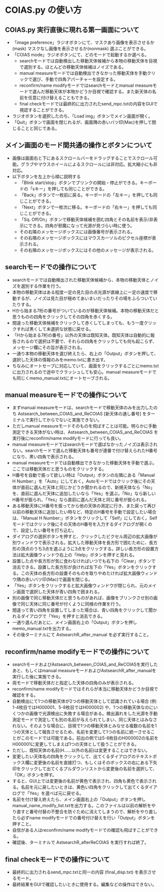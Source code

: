 # COIAS.py の使い方

## COIAS.py 実行直後に現れる第一画面について

- 「image preference」ラジオボタンにて、マスクあり画像を表示させるか(mask) マスクなし画像を表示させるか(nonmask) 選ぶことができる。
- 「COIAS mode」ラジオボタンにて、どのモードで起動するか選べる。
  - searchモードでは自動検出した移動天体候補から本物の移動天体を目視で選別する。ほとんどの移動天体候補はノイズである。
  - manual measureモードでは自動検出できなかった移動天体を手動クリックで選び、手動で四角アパーチャーを設定する。
  - reconfirm/name modifyモードではsearchモードとmanual measureモードで選んだ移動天体が本物かどうか目視で確認する。また新天体の名前を任意に付け替えることもできる。
  - final checkモードでは最終的に出力されたsend_mpc.txtの内容をGUIで視認することができる。
- ラジオボタンを選択したのち、「Load img」ボタンでメイン画面が開く。
- 「Quit」ボタンで画面を閉じれるが、画面隅の赤いバツ印(Mac)を押して閉じることと同じである。

## メイン画面のモード間共通の操作とボタンについて
- 画像は画面右と下にあるスクロールバーをドラッグすることでスクロール可能。グラブやマウスホイールによるスクロールには非対応。拡大縮小にも非対応。
- 以下ボタンを左上から順に説明する
  - 「Blink start/stop」ボタンでブリンクの開始・停止ができる。キーボードの「sキー」を押しても同じことができる。
  - 「Back」ボタンで一枚前に戻る。キーボードの「左キー」を押しても同じことができる。
  - 「Next」ボタンで一枚次に移る。キーボードの「右キー」を押しても同じことができる。
  - 「Sq. Off/On」ボタンで移動天体候補を囲む四角とその名前を表示/非表示にできる。四角が邪魔になって光源が見づらい時に使う。
  - その右隣のメッセージボックスには画像番号が表示される。
  - その右隣のメッセージボックスにはマウスカーソルのピクセル座標が表示される。
  - その右隣のメッセージボックスにはその他のメッセージが表示される。

## searchモードでの操作について
- searchモードでは自動検出された移動天体候補から、本物の移動天体とノイズを選別する作業を行う。
- 本物の移動天体はある程度一定の見た目の点光源が直線上に一定の速度で移動するが、ノイズは見た目が極めてあいまいだったりその場をふらついていたりする。
- Hから始まる7桁の番号がついているのが移動天体候補。本物の移動天体だと思うものの四角をクリックしてその四角を赤くする。
- 間違った移動天体候補をクリックして赤くしてしまっても、もう一度クリックすれば黒くして未選択な状態に戻せる。
- 「Hから始まる7桁の番号」以外の天体は既知天体。既知天体は自動的に報告されるので選択は不要で、それらの四角をクリックしても何も起こらず、メッセージ欄にその旨が表示される。
- 一通り本物の移動天体を選び終えたら、右上の「Output」ボタンを押して、選択した天体の情報のみをmemo.txtに書き出す。
- ちなみにオートセーブに対応していて、画面をクリックするごとにmemo.txtに出力されるので途中でクラッシュしても安心。manual measureモードでも同じくmemo_manual.txtにオートセーブされる。

## manual measureモードでの操作について
- まずmanual measureモードは、searchモードで移動天体のみを出力したのち Astsearch_between_COIAS_and_ReCOIAS [新天体の通し番号] をターミナルで実行してからでないと実施できない。
- ただしmanual measureモードそのものを飛ばすことは可能。明らかに手動測定できる天体がない時は、Astsearch_between_COIAS_and_ReCOIAS を実行後にreconfirm/name modifyモードに行っても良い。
- manual measureモードではsearchモードで選ばなかったノイズは表示されない。searchモードで選んだ移動天体も番号が連番で付け替えられたH番号になり、黒い四角で表示される。
- manual measureモードでは自動検出できなかった移動天体を手動で選ぶ。ここでは移動天体だと思うものをクリックする。
- H番号を自動で振って欲しい時は「Output」ボタンの左隣にある「Manual H Number:」を「Auto」にしておく。Autoモードではクリック後にその天体が直前に選んだ天体と同じかどうか聞かれるので、新規天体なら「No」を、直前に選んだ天体に追加したいなら「Yes」を選ぶ。「No」なら新しいH番号が振られ、「Yes」なら直前に選んだ天体と同じ番号が振られる。
- ある移動天体にH番号を振ってから他の天体の測定に行き、また戻って再び以前の移動天体に追加したい時など、特定のH番号を手動で設定したい場合は、「Manual H Number:」ボタンをクリックして「Self」にしておく。Selfモードではクリック後にその天体のH番号を入力するダイアログが開くので、設定したい番号を打ち込む。
- ダイアログの選択ボタンを押すと、クリックしたピクセル周辺の拡大画像が別ウィンドウで表示される。拡大した移動天体を長方形で囲むために、長方形の頂点のうち3点を選ぶように3点をクリックする。詳しい長方形の設置方法は拡大画像ウィンドウ右上の「Help」ボタンを押すと見れる。
- 設置した点や長方形が気に食わなければいつでも右下の「Clear」ボタンで消去できる。設置した長方形が良ければ左下の「Yes」ボタンをクリックする。この天体の長方形の設置そのものを取りやめたければ拡大画像ウィンドウ隅の赤いバツ印(Mac)で画面を閉じる。
- 「Yes」ボタンをクリックすると拡大画像ウィンドウが閉じられ、元のメイン画面で選択した天体が青い四角で囲まれる。
- 別の画像で同じ移動天体だと思うものがあれば、画像をブリンクさせ別の画像で同じ天体に同じ番号が付くように同様の作業を行う。
- 間違って青い四角を設置してしまった場合は、青い四角をクリックして聞かれるダイアログで「Yes」を押すと消去できる。
- 一通り選んだあとに、メイン画面右上の「Output」ボタンを押しmemo_manual.txtを出力する。
- その後ターミナルにて AstsearchR_after_manual を必ず実行すること。

## reconfirm/name modifyモードでの操作について
- searchモードおよびAstsearch_between_COIAS_and_ReCOIASを実行したあと、もしくはmanual measureモードおよびAstsearchR_after_manualを実行した後に実施できる。
- 両モードで移動天体だと指定した天体の四角のみが表示される。
- reconfirm/name modifyモードではそれらが本当に移動天体かどうか目視で確認をする。
- 自動検出にて1つの移動天体が2つの移動天体として認識されている場合 (例: 1-4枚目ではH000001、5-8枚目ではH000002) や、1つの移動天体なのにいくつかの画像で光源検出に失敗する場合がある。検出漏れをした光源を手動測定モードで測定しても別の名前が与えられてしまい、同じ天体とはみなされない。そのような場合に、目視で1つの移動天体とみなせる複数の名前を1つの天体として報告させるため、名前を変更して1つの名前に統一させることがこのモードでは可能である。前出の例では5-8枚目のH000002の名前をH000001に変更してしまえば1つの天体として扱うことができる。
- ただし、既知天体の名前(H......以外の名前)は変更することはできない。
- 変更したい天体名の四角をクリックして、出てくるダイアログのテキストボックス欄に変更後の名前を直接打つ、もしくはそのボックスの右にある下矢印をクリックして出てくるプルダウンリストから変更後の名前を選択して、「OK」ボタンを押す。
- すると、GUI上では変更後の名前が黄色で表示され、四角も黄色で表示される。名前を元に戻したいときは、黄色い四角をクリックして出てくるダイアログで「Yes」を選べば元に戻せる。
- 名前を付け替え終えたら、メイン画面右上の「Output」ボタンを押しmanual_name_modify_list.txtを出力する。このファイルは以前の解析をやり直すと番号付替の不整合を防ぐために消えてしまうので、解析をやり直したら必ずname modifyモードでの番号付け替えを行い「Output」ボタンを押すこと。
- 自信がある人はreconfirm/name modifyモードでの確認も飛ばすことができる。
- 確認後、ターミナルで AstsearchR_afterReCOIAS を実行すれば終了。

## final checkモードでの操作について
- 最終的に出力されるsend_mpc.txtと同一の内容 (final_disp.txt) を表示させるモード。
- 最終結果をGUIで確認したいときに使用する。編集などの操作はできない。
